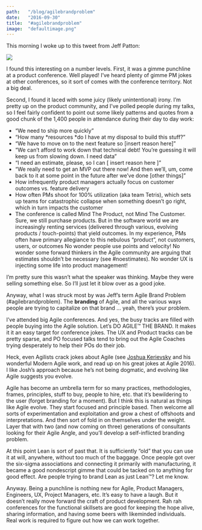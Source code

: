 ```yaml
---
path:	"/blog/agilebrandproblem"
date:	"2016-09-30"
title:	"#agilebrandproblem"
image:	"defaultimage.png"
---
```


This morning I woke up to this tweet from Jeff Patton:

![](/images/0*IqYsOliimYMyaoKB.)

I found this interesting on a number levels. First, it was a gimme punchline at a product conference. Well played! I’ve heard plenty of gimme PM jokes at other conferences, so it sort of comes with the conference territory. Not a big deal.

Second, I found it laced with some juicy (likely unintentional) irony. I’m pretty up on the product community, and I’ve polled people during my talks, so I feel fairly confident to point out some likely patterns and quotes from a good chunk of the 1,400 people in attendance during their day to day work:

* “We need to ship more quickly”
* “How many *resources *do I have at my disposal to build this stuff?”
* “We have to move on to the next feature so [insert reason here]”
* “We can’t afford to work down that technical debt! You’re guessing it will keep us from slowing down. I need data”
* “I need an estimate, please, so I can [ insert reason here ]”
* “We really need to get an MVP out there now! And then we’ll, um, come back to it at some point in the future after we’ve done [other things]”
* How infrequently product managers actually focus on customer outcomes vs. feature delivery
* How often PMs shoot for 100% utilization (aka team Tetris), which sets up teams for catastrophic collapse when something doesn’t go right, which in turn impacts the customer
* The conference is called Mind The Product, not Mind The Customer. Sure, we still purchase products. But in the software world we are increasingly renting services (delivered through various, evolving products / touch-points) that yield outcomes. In my experience, PMs often have primary allegiance to this nebulous “product”, not customers, users, or outcomes
No wonder people use points and velocity! No wonder some forward thinkers in the Agile community are arguing that estimates shouldn’t be necessary (see #noestimates). No wonder UX is injecting some life into product management!

I’m pretty sure this wasn’t what the speaker was thinking. Maybe they were selling something else. So I’ll just let it blow over as a good joke.

Anyway, what I was struck most by was Jeff’s term Agile Brand Problem (#agilebrandproblem). The **branding** of Agile, and all the various ways people are trying to capitalize on that brand … yeah, there’s your problem.

I’ve attended big Agile conferences. And yes, the busy tracks are filled with people buying into the Agile solution. Let’s DO AGILE™ THE BRAND. It makes it it an easy target for conference jokes. The UX and Product tracks can be pretty sparse, and PO focused talks tend to bring out the Agile Coaches trying desperately to help their POs do their job.

Heck, even Agilists crack jokes about Agile (see [Joshua Kerievsky](https://medium.com/u/28229c304ac9) and his wonderful Modern Agile work, and read up on his great jokes at Agile 2016). I like Josh’s approach because he’s not being dogmatic, and evolving like Agile suggests you evolve.

Agile has become an umbrella term for so many practices, methodologies, frames, principles, stuff to buy, people to hire, etc. that it’s bewildering to the user (forget branding for a moment). But I think this is natural as things like Agile evolve. They start focused and principle based. Then welcome all sorts of experimentation and exploitation and grow a chest of offshoots and interpretations. And then sort of fold in on themselves under the weight. Layer that with two (and now coming on three) generations of consultants looking for their Agile Angle, and you’ll develop a self-inflicted branding problem.

At this point Lean is sort of past that. It is sufficiently “old” that you can use it at will, anywhere, without too much of the baggage. Once people got over the six-sigma associations and connecting it primarily with manufacturing, it became a good nondescript gimme that could be tacked on to anything for good effect. Are people trying to brand Lean as just Lean™? Let me know.

Anyway. Being a punchline is nothing new for Agile, Product Managers, Engineers, UX, Project Managers, etc. It’s easy to have a laugh. But it doesn’t really move forward the craft of product development. Rah rah conferences for the functional skillsets are good for keeping the hope alive, sharing information, and having some beers with likeminded individuals. Real work is required to figure out how we can work together.

